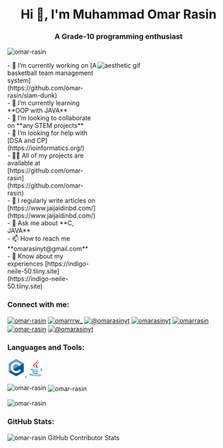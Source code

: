<h1 align="center">Hi 👋, I'm Muhammad Omar Rasin</h1>
<h3 align="center">A Grade-10 programming enthusiast</h3>

<p align="left"> 
  <img src="https://komarev.com/ghpvc/?username=omar-rasin&label=Profile%20views&color=0e75b6&style=flat" alt="omar-rasin" />
</p>

<div style="display: flex; flex-direction: row;">
  <div>
    - 🔭 I’m currently working on [A basketball team management system](https://github.com/omar-rasin/slam-dunk) <br>
    - 🌱 I’m currently learning **OOP with JAVA** <br>
    - 👯 I’m looking to collaborate on **any STEM projects** <br>
    - 🤝 I’m looking for help with [DSA and CP](https://ioinformatics.org/) <br>
    - 👨‍💻 All of my projects are available at [https://github.com/omar-rasin](https://github.com/omar-rasin) <br>
    - 📝 I regularly write articles on [https://www.jaijaidinbd.com/](https://www.jaijaidinbd.com/) <br>
    - 💬 Ask me about **C, JAVA** <br>
    - 📫 How to reach me **omarasinyt@gmail.com** <br>
    - 📄 Know about my experiences [https://indigo-neile-50.tiiny.site](https://indigo-neile-50.tiiny.site) <br>
  </div>
  <div>
    <img align="right" src="https://media.giphy.com/media/Ll22OhMLAlVDb8UQWe/giphy.gif" alt="aesthetic gif" width="300"/>
  </div>
</div>

<h3 align="left">Connect with me:</h3>
<p align="left">
<a href="https://www.linkedin.com/in/omar-rasin-973492231/" target="blank"><img align="center" src="https://raw.githubusercontent.com/rahuldkjain/github-profile-readme-generator/master/src/images/icons/Social/linked-in-alt.svg" alt="omar-rasin" height="30" width="40" /></a>
<a href="https://instagram.com/omarrrw_" target="blank"><img align="center" src="https://raw.githubusercontent.com/rahuldkjain/github-profile-readme-generator/master/src/images/icons/Social/instagram.svg" alt="omarrrw_" height="30" width="40" /></a>
<a href="https://medium.com/@omarasinyt" target="blank"><img align="center" src="https://raw.githubusercontent.com/rahuldkjain/github-profile-readme-generator/master/src/images/icons/Social/medium.svg" alt="@omarasinyt" height="30" width="40" /></a>
<a href="https://www.hackerrank.com/omarasinyt" target="blank"><img align="center" src="https://raw.githubusercontent.com/rahuldkjain/github-profile-readme-generator/master/src/images/icons/Social/hackerrank.svg" alt="omarasinyt" height="30" width="40" /></a>
<a href="https://codeforces.com/profile/omarrasin" target="blank"><img align="center" src="https://raw.githubusercontent.com/rahuldkjain/github-profile-readme-generator/master/src/images/icons/Social/codeforces.svg" alt="omarrasin" height="30" width="40" /></a>
<a href="https://www.leetcode.com/omar-rasin" target="blank"><img align="center" src="https://raw.githubusercontent.com/rahuldkjain/github-profile-readme-generator/master/src/images/icons/Social/leet-code.svg" alt="omar-rasin" height="30" width="40" /></a>
<a href="https://www.hackerearth.com/@omarasinyt" target="blank"><img align="center" src="https://raw.githubusercontent.com/rahuldkjain/github-profile-readme-generator/master/src/images/icons/Social/hackerearth.svg" alt="@omarasinyt" height="30" width="40" /></a>
</p>

<h3 align="left">Languages and Tools:</h3>
<p align="left"> 
<a href="https://www.cprogramming.com/" target="_blank" rel="noreferrer"> <img src="https://raw.githubusercontent.com/devicons/devicon/master/icons/c/c-original.svg" alt="c" width="40" height="40"/> </a> 
<a href="https://www.java.com" target="_blank" rel="noreferrer"> <img src="https://raw.githubusercontent.com/devicons/devicon/master/icons/java/java-original.svg" alt="java" width="40" height="40"/> </a> 
</p>

<p><img align="left" src="https://github-readme-stats.vercel.app/api/top-langs?username=omar-rasin&show_icons=true&locale=en&layout=compact" alt="omar-rasin" /></p>

<p>&nbsp;<img align="center" src="https://github-readme-stats.vercel.app/api?username=omar-rasin&show_icons=true&locale=en" alt="omar-rasin" /></p>

<p><img align="center" src="https://github-readme-streak-stats.herokuapp.com/?user=omar-rasin&" alt="omar-rasin" /></p>

<h3 align="left">GitHub Stats:</h3>
<p><img align="center" src="https://github-contributor-stats.vercel.app/api?username=omar-rasin&limit=5&theme=dark&combine_all_yearly_contributions=true" alt="omar-rasin GitHub Contributor Stats" /></p>
